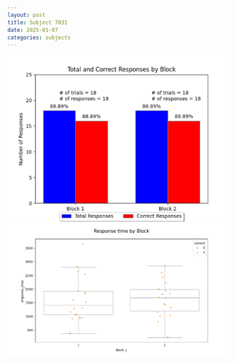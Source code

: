 ```yaml
---
layout: post
title: Subject 7031
date: 2025-01-07
categories: subjects
---
```


![](data/7031/run-20/7031_ATS_responses.png)
![](data/7031/run-20/7031_ATS_rt.png)
